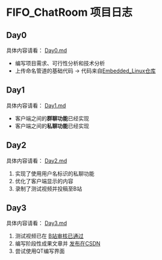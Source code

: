 # FIFO_ChatRoom 项目日志

## Day0

具体内容请看： [Day0.md](/Data/Log/Day0.md)

* 编写项目需求、可行性分析和技术分析
* 上传命名管道的基础代码 -> 代码来自[Embedded_Linux仓库](https://github.com/ZHJ0125/Embedded_Linux/tree/master/Homework/lesson11)

## Day1

具体内容请看： [Day1.md](/Data/Log/Day1.md)

* 客户端之间的**群聊功能**已经实现
* 客户端之间的**私聊功能**已经实现

## Day2

具体内容请看： [Day2.md](/Data/Log/Day2.md)

1. 实现了使用用户名标识的私聊功能
2. 优化了客户端显示的内容
3. 录制了测试视频并投稿至B站

## Day3

具体内容请看： [Day3.md](/Data/Log/Day3.md)

1. 测试视频已在 [B站审核已通过](https://www.bilibili.com/video/BV1Pi4y187co/)
2. 编写阶段性成果文章并 [发布在CSDN](https://blog.csdn.net/ZHJ123CSDN/article/details/105449547)
3. 尝试使用QT编写界面
